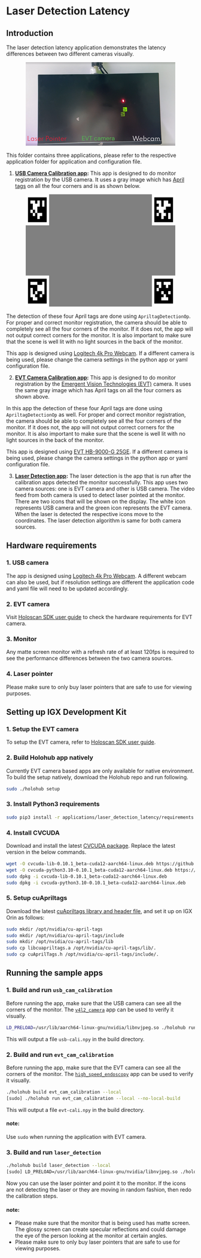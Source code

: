 # Laser Detection Latency

## Introduction

The laser detection latency application demonstrates the latency differences between two different cameras visually.

<center> <img src="./images/demo.png"></center>

This folder contains three applications, please refer to the respective application folder for application and configuration file.

1. **[USB Camera Calibration app](./usb_cam_calibration):**
    This app is designed to do monitor registration by the USB camera. It uses a gray image which has [April tags](https://github.com/AprilRobotics/apriltag) on all the four corners and is as shown below.

<center> <img src="./images/apriltag-calibration.png" width="400" height="300"></center>

The detection of these four April tags are done using `ApriltagDetectionOp`. For proper and correct monitor registration, the camera should be able to completely see all the four corners of the monitor. If it does not, the app will not output correct corners for the monitor. It is also important to make sure that the scene is well lit with no light sources in the back of the monitor.

This app is designed using [Logitech 4k Pro Webcam](https://www.logitech.com/en-us/products/webcams/4kprowebcam.960-001390.html?utm_source=google&utm_source=Google&utm_medium=Paid-Search&utm_campaign=DEPT_FY25_QX_USA_LO_Logi_DTX-Logitech-PMax_Google_na&gad_source=1&gclid=Cj0KCQjwzva1BhD3ARIsADQuPnUJKLsoYuS-GIrre9P-cJz28NXW6jaQjIzPG2dLoLr4Yi6qBfKLCUoaAkIkEALw_wcB). If a different camera is being used, please change the camera settings in the python app or yaml configuration file.

2. **[EVT Camera Calibration app](./evt_cam_calibration):**
    This app is designed to do monitor registration by the [Emergent Vision Technologies (EVT)](https://emergentvisiontec.com/) camera. It uses the same gray image which has April tags on all the four corners as shown above.

In this app the detection of these four April tags are done using `ApriltagDetectionOp` as well. For proper and correct monitor registration, the camera should be able to completely see all the four corners of the monitor. If it does not, the app will not output correct corners for the monitor. It is also important to make sure that the scene is well lit with no light sources in the back of the monitor.

This app is designed using [EVT HB-9000-G 25GE](https://emergentvisiontec.com/products/bolt-hb-25gige-cameras-rdma-area-scan/hb-9000-g/). If a different camera is being used, please change the camera settings in the python app or yaml configuration file.

3. **[Laser Detection app](./laser_detection):**
    The laser detection is the app that is run after the calibration apps detected the monitor successfully. This app uses two camera sources: one is EVT camera and other is USB camera. The video feed from both camera is used to detect laser pointed at the monitor. There are two icons that will be shown on the display. The white icon represents USB camera and the green icon represents the EVT camera. When the laser is detected the respective icons move to the coordinates. The laser detection algorithm is same for both camera sources.

## Hardware requirements

### 1. USB camera
The app is designed using [Logitech 4k Pro Webcam](https://www.logitech.com/en-us/products/webcams/4kprowebcam.960-001390.html). A different webcam can also be used, but if resolution settings are different the application code and yaml file will need to be updated accordingly.

### 2. EVT camera
Visit [Holoscan SDK user guide](https://docs.nvidia.com/holoscan/sdk-user-guide/emergent_setup.html) to check the hardware requirements for EVT camera.

### 3. Monitor
Any matte screen monitor with a refresh rate of at least 120fps is required to see the performance differences between the two camera sources.

### 4. Laser pointer
Please make sure to only buy laser pointers that are safe to use for viewing purposes.

## Setting up IGX Development Kit

### 1. Setup the EVT camera

To setup the EVT camera, refer to [Holoscan SDK user guide](https://docs.nvidia.com/holoscan/sdk-user-guide/emergent_setup.html).

### 2. Build Holohub app natively

Currently EVT camera based apps are only available for native environment. To build the setup natively, download the Holohub repo and run following.

```bash
sudo ./holohub setup
```

### 3. Install Python3 requirements
```bash
sudo pip3 install -r applications/laser_detection_latency/requirements.txt
```

### 4. Install CVCUDA
Download and install the latest [CVCUDA package](https://github.com/CVCUDA/CV-CUDA/releases). Replace the latest version in the below commands.
```bash
wget -O cvcuda-lib-0.10.1_beta-cuda12-aarch64-linux.deb https://github.com/CVCUDA/CV-CUDA/releases/download/v0.10.1-beta/cvcuda-lib-0.10.1_beta-cuda12-aarch64-linux.deb
wget -O cvcuda-python3.10-0.10.1_beta-cuda12-aarch64-linux.deb https://github.com/CVCUDA/CV-CUDA/releases/download/v0.10.1-beta/cvcuda-python3.10-0.10.1_beta-cuda12-aarch64-linux.deb
sudo dpkg -i cvcuda-lib-0.10.1_beta-cuda12-aarch64-linux.deb
sudo dpkg -i cvcuda-python3.10-0.10.1_beta-cuda12-aarch64-linux.deb
```

### 5. Setup cuApriltags
Download the latest [cuApriltags library and header file](https://github.com/NVIDIA-ISAAC-ROS/isaac_ros_nitros/tree/main/isaac_ros_nitros/lib/cuapriltags), and set it up on IGX Orin as follows:
```bash
sudo mkdir /opt/nvidia/cu-april-tags
sudo mkdir /opt/nvidia/cu-april-tags/include
sudo mkdir /opt/nvidia/cu-april-tags/lib
sudo cp libcuapriltags.a /opt/nvidia/cu-april-tags/lib/.
sudo cp cuAprilTags.h /opt/nvidia/cu-april-tags/include/.
```

## Running the sample apps

### 1. Build and run `usb_cam_calibration`
Before running the app, make sure that the USB camera can see all the corners of the monitor. The [`v4l2_camera`](https://github.com/nvidia-holoscan/holoscan-sdk/tree/main/examples/v4l2_camera) app can be used to verify it visually.

```bash
LD_PRELOAD=/usr/lib/aarch64-linux-gnu/nvidia/libnvjpeg.so ./holohub run usb_cam_calibration --local
```
This will output a file `usb-cali.npy` in the build directory.

### 2. Build and run `evt_cam_calibration`
Before running the app, make sure that the EVT camera can see all the corners of the monitor. The [`high_speed_endoscopy`](https://github.com/nvidia-holoscan/holohub/tree/main/applications/high_speed_endoscopy) app can be used to verify it visually.
```bash
./holohub build evt_cam_calibration --local
[sudo] ./holohub run evt_cam_calibration --local --no-local-build
```
This will output a file `evt-cali.npy` in the build directory.

#### note:
Use `sudo` when running the application with EVT camera.

### 3. Build and run `laser_detection`
```bash
./holohub build laser_detection --local
[sudo] LD_PRELOAD=/usr/lib/aarch64-linux-gnu/nvidia/libnvjpeg.so ./holohub run laser_detection --local --no-local-build
```
Now you can use the laser pointer and point it to the monitor. If the icons are not detecting the laser or they are moving in random fashion, then redo the calibration steps.

#### note:
- Please make sure that the monitor that is being used has matte screen. The glossy screen can create specular reflections and could damage the eye of the person looking at the monitor at certain angles.
- Please make sure to only buy laser pointers that are safe to use for viewing purposes.

